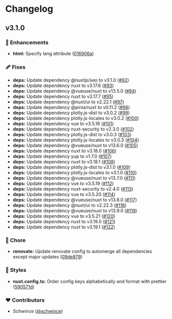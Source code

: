 # Changelog


## v3.1.0


### 🚀 Enhancements

- **html:** Specify lang attribute ([016906a](https://github.com/floralink/web/commit/016906a))

### 🩹 Fixes

- **deps:** Update dependency @nuxtjs/seo to v3.1.0 ([#92](https://github.com/floralink/web/pull/92))
- **deps:** Update dependency nuxt to v3.17.6 ([#93](https://github.com/floralink/web/pull/93))
- **deps:** Update dependency @vueuse/nuxt to v13.5.0 ([#94](https://github.com/floralink/web/pull/94))
- **deps:** Update dependency nuxt to v3.17.7 ([#95](https://github.com/floralink/web/pull/95))
- **deps:** Update dependency @nuxt/ui to v2.22.1 ([#97](https://github.com/floralink/web/pull/97))
- **deps:** Update dependency @pinia/nuxt to v0.11.2 ([#98](https://github.com/floralink/web/pull/98))
- **deps:** Update dependency plotly.js-dist to v3.0.2 ([#99](https://github.com/floralink/web/pull/99))
- **deps:** Update dependency plotly.js-locales to v3.0.2 ([#100](https://github.com/floralink/web/pull/100))
- **deps:** Update dependency vue to v3.5.18 ([#101](https://github.com/floralink/web/pull/101))
- **deps:** Update dependency nuxt-security to v2.3.0 ([#102](https://github.com/floralink/web/pull/102))
- **deps:** Update dependency plotly.js-dist to v3.0.3 ([#103](https://github.com/floralink/web/pull/103))
- **deps:** Update dependency plotly.js-locales to v3.0.3 ([#104](https://github.com/floralink/web/pull/104))
- **deps:** Update dependency @vueuse/nuxt to v13.6.0 ([#105](https://github.com/floralink/web/pull/105))
- **deps:** Update dependency nuxt to v3.18.0 ([#106](https://github.com/floralink/web/pull/106))
- **deps:** Update dependency yup to v1.7.0 ([#107](https://github.com/floralink/web/pull/107))
- **deps:** Update dependency nuxt to v3.18.1 ([#108](https://github.com/floralink/web/pull/108))
- **deps:** Update dependency plotly.js-dist to v3.1.0 ([#109](https://github.com/floralink/web/pull/109))
- **deps:** Update dependency plotly.js-locales to v3.1.0 ([#110](https://github.com/floralink/web/pull/110))
- **deps:** Update dependency @vueuse/nuxt to v13.7.0 ([#111](https://github.com/floralink/web/pull/111))
- **deps:** Update dependency vue to v3.5.19 ([#112](https://github.com/floralink/web/pull/112))
- **deps:** Update dependency nuxt-security to v2.4.0 ([#113](https://github.com/floralink/web/pull/113))
- **deps:** Update dependency vue to v3.5.20 ([#114](https://github.com/floralink/web/pull/114))
- **deps:** Update dependency @vueuse/nuxt to v13.8.0 ([#117](https://github.com/floralink/web/pull/117))
- **deps:** Update dependency @nuxt/ui to v2.22.3 ([#118](https://github.com/floralink/web/pull/118))
- **deps:** Update dependency @vueuse/nuxt to v13.9.0 ([#119](https://github.com/floralink/web/pull/119))
- **deps:** Update dependency vue to v3.5.21 ([#120](https://github.com/floralink/web/pull/120))
- **deps:** Update dependency nuxt to v3.19.0 ([#121](https://github.com/floralink/web/pull/121))
- **deps:** Update dependency nuxt to v3.19.1 ([#122](https://github.com/floralink/web/pull/122))

### 🏡 Chore

- **renovate:** Update renovate config to automerge all dependencies except major updates ([09de879](https://github.com/floralink/web/commit/09de879))

### 🎨 Styles

- **nuxt.config.ts:** Order config keys alphabetically and format with prettier ([590571d](https://github.com/floralink/web/commit/590571d))

### ❤️ Contributors

- Schwince ([@schwince](http://github.com/schwince))

